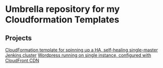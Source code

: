 # Umbrella repository for my Cloudformation Templates

## Projects
[CloudFormation template for spinning up a HA, self-healing single-master Jenkins cluster](./jenkins_ha/)
[Wordpress running on single instance, configured with CloudFront CDN](./wordpress_single/)
